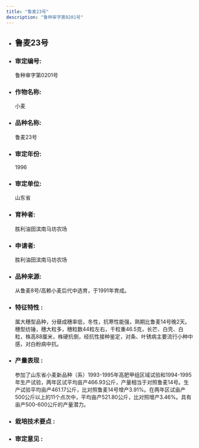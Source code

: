 ```yaml
---
title: "鲁麦23号"
description: "鲁种审字第0201号"
---
```

* ## 鲁麦23号
* ###  审定编号:  
   鲁种审字第0201号

*  ### 作物名称:  
   小麦

*   ###  品种名称: 
    鲁麦23号

*   ### 审定年份: 
    1996

*   ### 审定单位:  
    山东省

*   ### 育种者:  
    胜利油田滨南马坊农场

*   ### 申请者:  
    胜利油田滨南马坊农场

*   ### 品种来源:  
    从鲁麦8号/高赖小麦后代中选育，于1991年育成。

*   ### 特征特性 : 
    属大穗型品种，分蘖成穗率低，冬性，抗寒性能强，熟期比鲁麦14号晚2天。穗型纺锤，穗大粒多，穗粒数44粒左右，千粒重46.5克，长芒、白壳、白粒，株高88厘米，株硬抗倒，经抗性接种鉴定，对条、叶锈病主要流行小种中感，对白粉病中抗。

*   ### 产量表现 : 
    参加了山东省小麦新品种（系）1993-1995年高肥甲组区域试验和1994-1995年生产试验，两年区试平均亩产466.93公斤，产量相当于对照鲁麦14号。生产试验平均亩产461.17公斤，比对照鲁麦14号增产3.91%。在两年区试亩产500公斤以上的11个点次中，平均亩产521.80公斤，比对照增产3.46%。具有亩产500-600公斤的产量潜力。

*   ### 栽培技术要点 : 
    

*   ### 审定意见 : 
    
